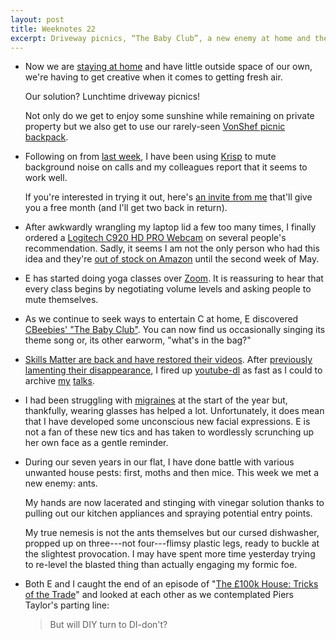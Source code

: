 ```yaml
---
layout: post
title: Weeknotes 22
excerpt: Driveway picnics, “The Baby Club”, a new enemy at home and the etymology of DIY.
---
```

*   Now we are [staying at home](https://www.gov.uk/government/publications/full-guidance-on-staying-at-home-and-away-from-others) and have little outside space of our own, we're having to get creative when it comes to getting fresh air.

    Our solution? Lunchtime driveway picnics!

    Not only do we get to enjoy some sunshine while remaining on private property but we also get to use our rarely-seen [VonShef picnic backpack](https://www.vonshef.com/vs_en/ash-picnic-backpack-for-4).

*   Following on from [last week](/2020/03/22/weeknotes-21/), I have been using [Krisp](https://krisp.ai) to mute background noise on calls and my colleagues report that it seems to work well.

    If you're interested in trying it out, here's [an invite from me](https://ref.krisp.ai/u/u140a0e434?utm_source=refprogram&utm_campaign=121761&locale=en-GB) that'll give you a free month (and I'll get two back in return).

*   After awkwardly wrangling my laptop lid a few too many times, I finally ordered a [Logitech C920 HD PRO Webcam](https://www.logitech.com/en-gb/product/hd-pro-webcam-c920) on several people's recommendation. Sadly, it seems I am not the only person who had this idea and they're [out of stock on Amazon](https://www.amazon.co.uk/Logitech-Calling-Recording-Microphones-Adjustable/dp/B006A2Q81M) until the second week of May.

*   E has started doing yoga classes over [Zoom](https://zoom.us). It is reassuring to hear that every class begins by negotiating volume levels and asking people to mute themselves.

*   As we continue to seek ways to entertain C at home, E discovered [CBeebies' "The Baby Club"](https://www.bbc.co.uk/cbeebies/shows/the-baby-club). You can now find us occasionally singing its theme song or, its other earworm, "what's in the bag?"

*   [Skills Matter are back and have restored their videos](https://twitter.com/skillsmatter/status/1243183726101532674). After [previously lamenting their disappearance](/2019/11/16/weeknotes-3/), I fired up [youtube-dl](https://ytdl-org.github.io/youtube-dl/) as fast as I could to archive [my](https://skillsmatter.com/skillscasts/2435-lrug-puppet) [talks](https://skillsmatter.com/skillscasts/6282-exploring-to_proc).

*   I had been struggling with [migraines](https://www.nhs.uk/conditions/migraine/) at the start of the year but, thankfully, wearing glasses has helped a lot. Unfortunately, it does mean that I have developed some unconscious new facial expressions. E is not a fan of these new tics and has taken to wordlessly scrunching up her own face as a gentle reminder.

*   During our seven years in our flat, I have done battle with various unwanted house pests: first, moths and then mice. This week we met a new enemy: ants.

    My hands are now lacerated and stinging with vinegar solution thanks to pulling out our kitchen appliances and spraying potential entry points.

    My true nemesis is not the ants themselves but our cursed dishwasher, propped up on three---not four---flimsy plastic legs, ready to buckle at the slightest provocation. I may have spent more time yesterday trying to re-level the blasted thing than actually engaging my formic foe.

*   Both E and I caught the end of an episode of "[The £100k House: Tricks of the Trade](https://www.bbc.co.uk/iplayer/episode/b07236fx/the-100k-house-tricks-of-the-trade-series-2-4-skye-and-mattmary-and-luke)" and looked at each other as we contemplated Piers Taylor's parting line:

    > But will DIY turn to DI-don't?
